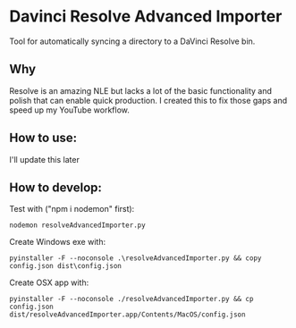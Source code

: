 # Davinci Resolve Advanced Importer

Tool for automatically syncing a directory to a DaVinci Resolve bin.

## Why

Resolve is an amazing NLE but lacks a lot of the basic functionality and polish that can enable quick production. I created this to fix those gaps and speed up my YouTube workflow.

## How to use:

I'll update this later

## How to develop:

Test with ("npm i nodemon" first):
```
nodemon resolveAdvancedImporter.py
```

Create Windows exe with:
```
pyinstaller -F --noconsole .\resolveAdvancedImporter.py && copy config.json dist\config.json
```

Create OSX app with:
```
pyinstaller -F --noconsole ./resolveAdvancedImporter.py && cp config.json dist/resolveAdvancedImporter.app/Contents/MacOS/config.json
```